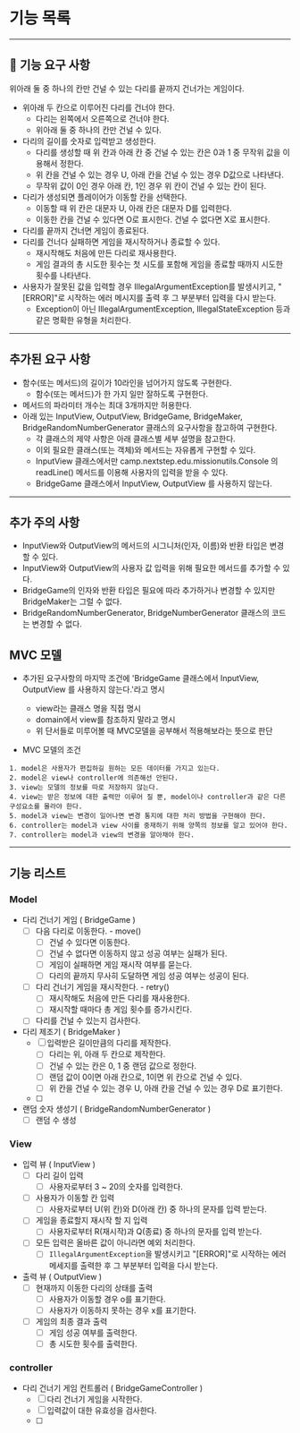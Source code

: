 # 기능 목록

---

## 🚀 기능 요구 사항
위아래 둘 중 하나의 칸만 건널 수 있는 다리를 끝까지 건너가는 게임이다.

- 위아래 두 칸으로 이루어진 다리를 건너야 한다.
  - 다리는 왼쪽에서 오른쪽으로 건너야 한다.
  - 위아래 둘 중 하나의 칸만 건널 수 있다.
- 다리의 길이를 숫자로 입력받고 생성한다.
  - 다리를 생성할 때 위 칸과 아래 칸 중 건널 수 있는 칸은 0과 1 중 무작위 값을 이용해서 정한다.
  - 위 칸을 건널 수 있는 경우 U, 아래 칸을 건널 수 있는 경우 D값으로 나타낸다.
  - 무작위 값이 0인 경우 아래 칸, 1인 경우 위 칸이 건널 수 있는 칸이 된다.
- 다리가 생성되면 플레이어가 이동할 칸을 선택한다.
  - 이동할 때 위 칸은 대문자 U, 아래 칸은 대문자 D를 입력한다.
  - 이동한 칸을 건널 수 있다면 O로 표시한다. 건널 수 없다면 X로 표시한다.
- 다리를 끝까지 건너면 게임이 종료된다.
- 다리를 건너다 실패하면 게임을 재시작하거나 종료할 수 있다.
  - 재시작해도 처음에 만든 다리로 재사용한다.
  - 게임 결과의 총 시도한 횟수는 첫 시도를 포함해 게임을 종료할 때까지 시도한 횟수를 나타낸다.
- 사용자가 잘못된 값을 입력할 경우 IllegalArgumentException를 발생시키고, "[ERROR]"로 시작하는 에러 메시지를 출력 후 그 부분부터 입력을 다시 받는다.
  - Exception이 아닌 IllegalArgumentException, IllegalStateException 등과 같은 명확한 유형을 처리한다.

--- 

## 추가된 요구 사항
- 함수(또는 메서드)의 길이가 10라인을 넘어가지 않도록 구현한다.
  - 함수(또는 메서드)가 한 가지 일만 잘하도록 구현한다.
- 메서드의 파라미터 개수는 최대 3개까지만 허용한다.
- 아래 있는 InputView, OutputView, BridgeGame, BridgeMaker, BridgeRandomNumberGenerator 클래스의 요구사항을 참고하여 구현한다.
  - 각 클래스의 제약 사항은 아래 클래스별 세부 설명을 참고한다.
  - 이외 필요한 클래스(또는 객체)와 메서드는 자유롭게 구현할 수 있다.
  - InputView 클래스에서만 camp.nextstep.edu.missionutils.Console 의 readLine() 메서드를 이용해 사용자의 입력을 받을 수 있다.
  - BridgeGame 클래스에서 InputView, OutputView 를 사용하지 않는다.

---

## 추가 주의 사항

- InputView와 OutputView의 메서드의 시그니처(인자, 이름)와 반환 타입은 변경할 수 있다.
- InputView와 OutputView의 사용자 값 입력을 위해 필요한 메서드를 추가할 수 있다.
- BridgeGame의 인자와 반환 타입은 필요에 따라 추가하거나 변경할 수 있지만 BridgeMaker는 그럴 수 없다.
- BridgeRandomNumberGenerator, BridgeNumberGenerator 클래스의 코드는 변경할 수 없다.

## MVC 모델
- 추가된 요구사항의 마지막 조건에 'BridgeGame 클래스에서 InputView, OutputView 를 사용하지 않는다.'라고 명시
  - view라는 클래스 명을 직접 명시
  - domain에서 view를 참조하지 말라고 명시
  - 위 단서들로 미루어볼 때 MVC모델을 공부해서 적용해보라는 뜻으로 판단

- MVC 모델의 조건
```
1. model은 사용자가 편집하길 원하는 모든 데이터를 가지고 있는다.
2. model은 view나 controller에 의존해선 안된다.
3. view는 모델의 정보를 따로 저장하지 않는다.
4. view는 받은 정보에 대한 출력만 이루어 질 뿐, model이나 controller과 같은 다른 구성요소를 몰라야 한다.
5. model과 view는 변경이 일어나면 변경 통지에 대한 처리 방법을 구현해야 한다.
6. controller는 model과 view 사이를 중재하기 위해 양쪽의 정보를 알고 있어야 한다.
7. controller는 model과 view의 변경을 알아채야 한다.
```

---
## 기능 리스트
### Model

- 다리 건너기 게임 ( BridgeGame )
  - [ ] 다음 다리로 이동한다. - move()
    - [ ] 건널 수 있다면 이동한다.
    - [ ] 건널 수 없다면 이동하지 않고 성공 여부는 실패가 된다.
    - [ ] 게임이 실패하면 게임 재시작 여부를 묻는다.
    - [ ] 다리의 끝까지 무사히 도달하면 게임 성공 여부는 성공이 된다.
  - [ ] 다리 건너기 게임을 재시작한다. - retry()
    - [ ] 재시작해도 처음에 만든 다리를 재사용한다.
    - [ ] 재시작할 때마다 총 게임 횟수를 증가시킨다.
  - [ ] 다리를 건널 수 있는지 검사한다.
- 다리 제조기 ( BridgeMaker )
  - [ ] 입력받은 길이만큼의 다리를 제작한다.
    - [ ] 다리는 위, 아래 두 칸으로 제작한다.
    - [ ] 건널 수 있는 칸은 0, 1 중 랜덤 값으로 정한다.
    - [ ] 랜덤 값이 0이면 아래 칸으로, 1이면 위 칸으로 건널 수 있다.
    - [ ] 위 칸을 건널 수 있는 경우 U, 아래 칸을 건널 수 있는 경우 D로 표기한다.
  - [ ] 
- 랜덤 숫자 생성기 ( BridgeRandomNumberGenerator )
  - [ ] 랜덤 수 생성

### View

- 입력 뷰 ( InputView )
  - [ ] 다리 길이 입력
    - [ ] 사용자로부터 3 ~ 20의 숫자를 입력한다.
  - [ ] 사용자가 이동할 칸 입력
    - [ ] 사용자로부터 U(위 칸)와 D(아래 칸) 중 하나의 문자를 입력 받는다.
  - [ ] 게임을 종료할지 재시작 할 지 입력
    - [ ] 사용자로부터 R(재시작)과 Q(종료) 중 하나의 문자를 입력 받는다.
  - [ ] 모든 입력은 올바른 값이 아니라면 예외 처리한다.
    - [ ] `IllegalArgumentException`을 발생시키고 "[ERROR]"로 시작하는 에러메세지를 출력한 후 그 부분부터 입력을 다시 받는다.
- 출력 뷰 ( OutputView )
  - [ ] 현재까지 이동한 다리의 상태를 출력
    - [ ] 사용자가 이동할 경우 o를 표기한다.
    - [ ] 사용자가 이동하지 못하는 경우 x를 표기한다.
  - [ ] 게임의 최종 결과 출력
    - [ ] 게임 성공 여부를 출력한다.
    - [ ] 총 시도한 횟수를 출력한다.

### controller

- 다리 건너기 게임 컨트롤러 ( BridgeGameController )
  - [ ] 다리 건너기 게임을 시작한다.
  - [ ] 입력값이 대한 유효성을 검사한다.
  - [ ] 